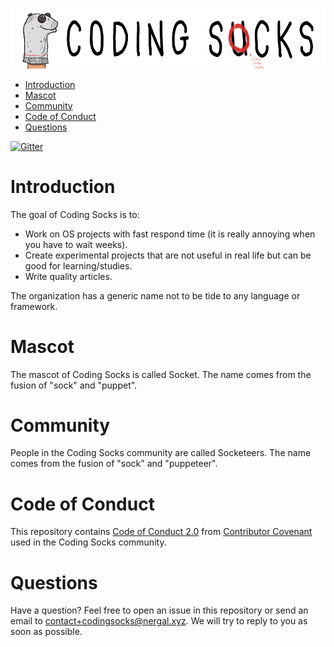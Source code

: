 ![Coding Socks Mascot](img/coding_socks_text_with_socket_w980.png)

- [Introduction](#introduction)
- [Mascot](#mascot)
- [Community](#community)
- [Code of Conduct](#code-of-conduct)
- [Questions](#questions)

[![Gitter](https://badges.gitter.im/coding-socks/community.svg)](https://gitter.im/coding-socks/community?utm_source=badge&utm_medium=badge&utm_campaign=pr-badge)

# Introduction

The goal of Coding Socks is to:

- Work on OS projects with fast respond time (it is really annoying when you have to wait weeks).
- Create experimental projects that are not useful in real life but can be good for learning/studies.
- Write quality articles.

The organization has a generic name not to be tide to any language or framework.

# Mascot

The mascot of Coding Socks is called Socket. The name comes from the fusion of "sock" and "puppet".

# Community

People in the Coding Socks community are called Socketeers. The name comes from the fusion of "sock" and "puppeteer".

# Code of Conduct

This repository contains [Code of Conduct 2.0](CODE_OF_CONDUCT.md) from [Contributor Covenant](https://www.contributor-covenant.org/) used in the Coding Socks community.

# Questions

Have a question? Feel free to open an issue in this repository or send an email to contact+codingsocks@nergal.xyz. We will try to reply to you as soon as possible.
